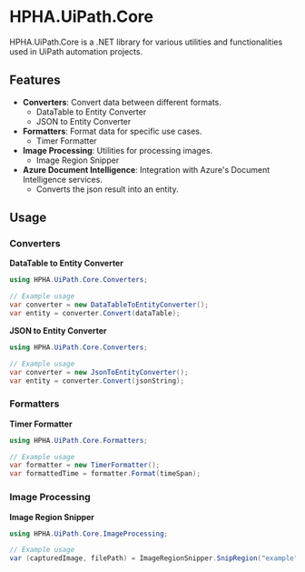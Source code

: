 # HPHA.UiPath.Core

HPHA.UiPath.Core is a .NET library for various utilities and functionalities used in UiPath automation projects.

## Features

- **Converters**: Convert data between different formats.
  - DataTable to Entity Converter
  - JSON to Entity Converter
- **Formatters**: Format data for specific use cases.
  - Timer Formatter
- **Image Processing**: Utilities for processing images.
  - Image Region Snipper
- **Azure Document Intelligence**: Integration with Azure's Document Intelligence services.
  - Converts the json result into an entity.

## Usage

### Converters

**DataTable to Entity Converter**

```csharp
using HPHA.UiPath.Core.Converters;

// Example usage
var converter = new DataTableToEntityConverter();
var entity = converter.Convert(dataTable);
```

**JSON to Entity Converter**

```csharp
using HPHA.UiPath.Core.Converters;

// Example usage
var converter = new JsonToEntityConverter();
var entity = converter.Convert(jsonString);
```

### Formatters

**Timer Formatter**

```csharp
using HPHA.UiPath.Core.Formatters;

// Example usage
var formatter = new TimerFormatter();
var formattedTime = formatter.Format(timeSpan);
```

### Image Processing

**Image Region Snipper**

```csharp
using HPHA.UiPath.Core.ImageProcessing;

// Example usage
var (capturedImage, filePath) = ImageRegionSnipper.SnipRegion("example", "input.png", "outputFolder", 10, 10, 100, 100);
```
